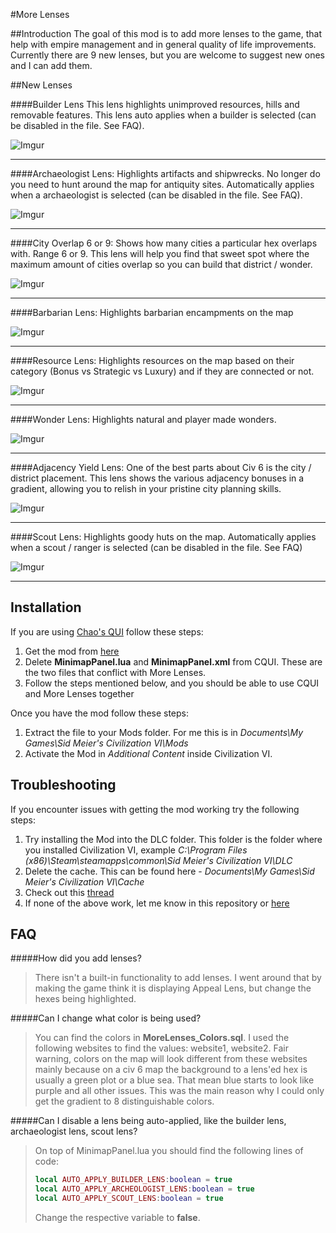 #More Lenses

##Introduction
The goal of this mod is to add more lenses to the game, that help with empire management and in general quality of life improvements. Currently there are 9 new lenses, but you are welcome to suggest new ones and I can add them.

##New Lenses

####Builder Lens
This lens highlights unimproved resources, hills and removable features. This lens auto applies when a builder is selected (can be disabled in the file. See FAQ).

![Imgur](http://i.imgur.com/6ayAc9V.jpg)
___
####Archaeologist Lens:
Highlights artifacts and shipwrecks. No longer do you need to hunt around the map for antiquity sites. Automatically applies when a archaeologist is selected (can be disabled in the file. See FAQ).

![Imgur](http://i.imgur.com/Fe0UYRF.jpg)
___
####City Overlap 6 or 9:
Shows how many cities a particular hex overlaps with. Range 6 or 9. This lens will help you find that sweet spot where the maximum amount of cities overlap so you can build that district / wonder.

![Imgur](http://i.imgur.com/TnLHfG3.jpg)
___
####Barbarian Lens:
Highlights barbarian encampments on the map

![Imgur](http://i.imgur.com/V0GXjP2.jpg)
___
####Resource Lens:
Highlights resources on the map based on their category (Bonus vs Strategic vs Luxury) and if they are connected or not.

![Imgur](http://i.imgur.com/VO36PR1.jpg)
___
####Wonder Lens:
Highlights natural and player made wonders.

![Imgur](http://i.imgur.com/FvMyNAH.jpg)
___
####Adjacency Yield Lens:
One of the best parts about Civ 6 is the city / district placement. This lens shows the various adjacency bonuses in a gradient, allowing you to relish in your pristine city planning skills.

![Imgur](http://i.imgur.com/myYKklk.jpg)
___
####Scout Lens:
Highlights goody huts on the map. Automatically applies when a scout / ranger is selected (can be disabled in the file. See FAQ)

![Imgur](http://i.imgur.com/TnnErfb.jpg)
___

## Installation
If you are using [Chao's QUI](https://github.com/chaorace/cqui) follow these steps:

1. Get the mod from [here](https://www.dropbox.com/s/sd48t2g0j0g2b33/More%20Lenses%20-%20CQUI.zip?dl=0)
2. Delete **MinimapPanel.lua** and **MinimapPanel.xml** from CQUI. These are the two files that conflict with More Lenses.
3. Follow the steps mentioned below, and you should be able to use CQUI and More Lenses together

Once you have the mod follow these steps:

1. Extract the file to your Mods folder. For me this is in *Documents\My Games\Sid Meier's Civilization VI\Mods*
2. Activate the Mod in *Additional Content* inside Civilization VI.

## Troubleshooting
If you encounter issues with getting the mod working try the following steps:
1. Try installing the Mod into the DLC folder. This folder is the folder where you installed Civilization VI, example *C:\Program Files (x86)\Steam\steamapps\common\Sid Meier's Civilization VI\DLC*
2. Delete the cache. This can be found here - *Documents\My Games\Sid Meier's Civilization VI\Cache*
3. Check out this [thread](https://forums.civfanatics.com/threads/mods-not-working-at-all-help.606288/)
4. If none of the above work, let me know in this repository or [here](https://forums.civfanatics.com/threads/more-lenses.606150/)

## FAQ
#####How did you add lenses?
> There isn't a built-in functionality to add lenses. I went around that by making the game think it is displaying Appeal Lens, but change the hexes being highlighted.

#####Can I change what color is being used?
>You can find the colors in **MoreLenses_Colors.sql**. I used the following websites to find the values: website1, website2. Fair warning, colors on the map will look different from these websites mainly because on a civ 6 map the background to a lens'ed hex is usually a green plot or a blue sea. That mean blue starts to look like purple and all other issues. This was the main reason why I could only get the gradient to 8 distinguishable colors.

#####Can I disable a lens being auto-applied, like the builder lens, archaeologist lens, scout lens?
>On top of MinimapPanel.lua you should find the following lines of code:
> ```lua
> local AUTO_APPLY_BUILDER_LENS:boolean = true
> local AUTO_APPLY_ARCHEOLOGIST_LENS:boolean = true
> local AUTO_APPLY_SCOUT_LENS:boolean = true
> ```
>
>Change the respective variable to **false**.
